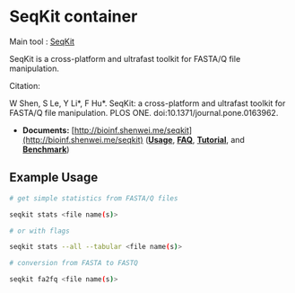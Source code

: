 # SeqKit container

Main tool : [SeqKit](https://github.com/shenwei356/seqkit)

SeqKit is a cross-platform and ultrafast toolkit for FASTA/Q file manipulation.

Citation:

W Shen, S Le, Y Li*, F Hu*. SeqKit: a cross-platform and ultrafast toolkit for FASTA/Q file manipulation. PLOS ONE. doi:10.1371/journal.pone.0163962.


- **Documents:** [http://bioinf.shenwei.me/seqkit](http://bioinf.shenwei.me/seqkit)
([**Usage**](http://bioinf.shenwei.me/seqkit/usage/),
[**FAQ**](http://bioinf.shenwei.me/seqkit/faq/),
[**Tutorial**](http://bioinf.shenwei.me/seqkit/tutorial/),
and 
[**Benchmark**](http://bioinf.shenwei.me/seqkit/benchmark/))

## Example Usage

```bash
# get simple statistics from FASTA/Q files

seqkit stats <file name(s)>

# or with flags

seqkit stats --all --tabular <file name(s)>

# conversion from FASTA to FASTQ

seqkit fa2fq <file name(s)>



```
